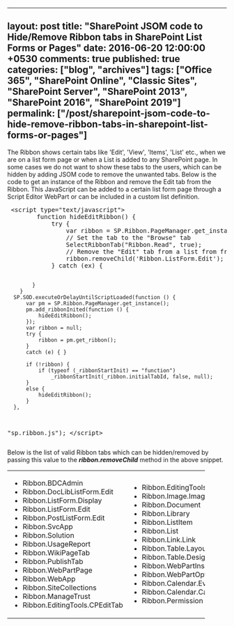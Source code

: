 ---
layout: post
title: "SharePoint JSOM code to Hide/Remove Ribbon tabs in SharePoint List Forms or Pages"
date: 2016-06-20 12:00:00 +0530
comments: true
published: true
categories: ["blog", "archives"]
tags: ["Office 365", "SharePoint Online", "Classic Sites", "SharePoint Server", "SharePoint 2013", "SharePoint 2016", "SharePoint 2019"]
permalink: ["/post/sharepoint-jsom-code-to-hide-remove-ribbon-tabs-in-sharepoint-list-forms-or-pages"]
  ---
<!-- more -->
<p>The Ribbon shows certain tabs like 'Edit', 'View', 'Items', 'List' etc., when we are on a list form page or when a List is added to any SharePoint page. In some cases we do not want to show these tabs to the users, which can be hidden by adding JSOM code to remove the unwanted tabs. Below is the code to get an instance of the Ribbon and remove the Edit tab from the Ribbon. This JavaScript can be added to a certain list form page through a Script Editor WebPart or can be included in a custom list definition.</p>
<pre class="brush:js;auto-links:false;toolbar:false" contenteditable="false"> &lt;script type="text/javascript"&gt;
        function hideEditRibbon() {
            try {
                var ribbon = SP.Ribbon.PageManager.get_instance().get_ribbon();
                // Set the tab to the "Browse" tab
                SelectRibbonTab("Ribbon.Read", true);
                // Remove the "Edit" tab from a list from from the ribbon.
                ribbon.removeChild('Ribbon.ListForm.Edit');
            } catch (ex) {

            }
        }
      SP.SOD.executeOrDelayUntilScriptLoaded(function () {
          var pm = SP.Ribbon.PageManager.get_instance();
          pm.add_ribbonInited(function () {
              hideEditRibbon();
          });
          var ribbon = null;
          try {
              ribbon = pm.get_ribbon();
          }
          catch (e) { }

          if (!ribbon) {
              if (typeof (_ribbonStartInit) == "function")
                  _ribbonStartInit(_ribbon.initialTabId, false, null);
          }
          else {
              hideEditRibbon();
          }
      },
   "sp.ribbon.js");
    &lt;/script&gt;</pre>
<p>Below is the list of valid Ribbon tabs which can be hidden/removed by passing this value to the <em><strong>ribbon.removeChild</strong></em> method in the above snippet.</p>
<table style="width: 90%;">
<tbody>
<tr>
<td>
<ul class="spd-ul">
<li>Ribbon.BDCAdmin</li>
<li>Ribbon.DocLibListForm.Edit</li>
<li>Ribbon.ListForm.Display</li>
<li>Ribbon.ListForm.Edit</li>
<li>Ribbon.PostListForm.Edit</li>
<li>Ribbon.SvcApp</li>
<li>Ribbon.Solution</li>
<li>Ribbon.UsageReport</li>
<li>Ribbon.WikiPageTab</li>
<li>Ribbon.PublishTab</li>
<li>Ribbon.WebPartPage</li>
<li>Ribbon.WebApp</li>
<li>Ribbon.SiteCollections</li>
<li>Ribbon.ManageTrust</li>
<li>Ribbon.EditingTools.CPEditTab</li>
</ul>
</td>
<td>
<ul class="spd-ul">
<li>Ribbon.EditingTools.CPInsert</li>
<li>Ribbon.Image.Image</li>
<li>Ribbon.Document</li>
<li>Ribbon.Library</li>
<li>Ribbon.ListItem</li>
<li>Ribbon.List</li>
<li>Ribbon.Link.Link</li>
<li>Ribbon.Table.Layout</li>
<li>Ribbon.Table.Design</li>
<li>Ribbon.WebPartInsert.Tab</li>
<li>Ribbon.WebPartOption</li>
<li>Ribbon.Calendar.Events</li>
<li>Ribbon.Calendar.Calendar</li>
<li>Ribbon.Permission</li>
</ul>
</td>
</tr>
</tbody>
</table>
